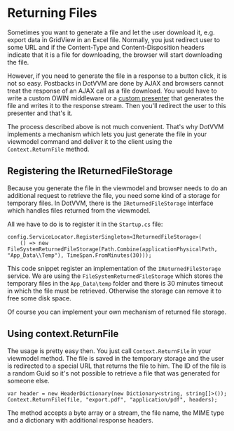 # Returning Files

Sometimes you want to generate a file and let the user download it, e.g. export data in GridView in an Excel file. Normally, you just redirect user to some URL
and if the Content-Type and Content-Disposition headers indicate that it is a file for downloading, the browser will start downloading the file.  

However, if you need to generate the file in a response to a button click, it is not so easy. Postbacks in DotVVM are done by AJAX and browsers cannot treat 
the response of an AJAX call as a file download. You would have to write a custom OWIN middleware or a [custom presenter](/docs/tutorials/advanced-custom-presenters/{branch})
that generates the file and writes it to the response stream. Then you'll redirect the user to this presenter and that's it.

The process described above is not much convenient. That's why DotVVM implements a mechanism which lets you just generate the file in your viewmodel command and 
deliver it to the client using the `Context.ReturnFile` method.


## Registering the IReturnedFileStorage

Because you generate the file in the viewmodel and browser needs to do an additional request to retrieve the file, you need some kind of a storage for temporary files.
In DotVVM, there is the `IReturnedFileStorage` interface which handles files returned from the viewmodel.

All we have to do is to register it in the `Startup.cs` file:

```CSHARP
config.ServiceLocator.RegisterSingleton<IReturnedFileStorage>(
    () => new FileSystemReturnedFileStorage(Path.Combine(applicationPhysicalPath, "App_Data\\Temp"), TimeSpan.FromMinutes(30)));
``` 

This code snippet register an implementation of the `IReturnedFileStorage` service. We are using the `FileSystemReturnedFileStorage` which stores the temporary files
in the `App_Data\temp` folder and there is 30 minutes timeout in which the file must be retrieved. Otherwise the storage can remove it to free some disk space.

Of course you can implement your own mechanism of returned file storage. 

## Using context.ReturnFile

The usage is pretty easy then. You just call `Context.ReturnFile` in your viewmodel method. The file is saved in the temporary storage and the user is redirected to 
a special URL that returns the file to him. The ID of the file is a random Guid so it's not possible to retrieve a file that was generated for someone else.

```CSHARP
var header = new HeaderDictionary(new Dictionary<string, string[]>());
Context.ReturnFile(file, "export.pdf", "application/pdf", headers);
```

The method accepts a byte array or a stream, the file name, the MIME type and a dictionary with additional response headers.
